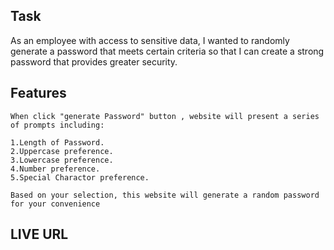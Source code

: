 ## Task

As an employee with access to sensitive data, I wanted to randomly generate a password that meets 
certain criteria so that I can create a strong password that provides greater security.

## Features

```
When click "generate Password" button , website will present a series of prompts including:

1.Length of Password.
2.Uppercase preference.
3.Lowercase preference.
4.Number preference.
5.Special Charactor preference.

Based on your selection, this website will generate a random password for your convenience
```


## LIVE URL
